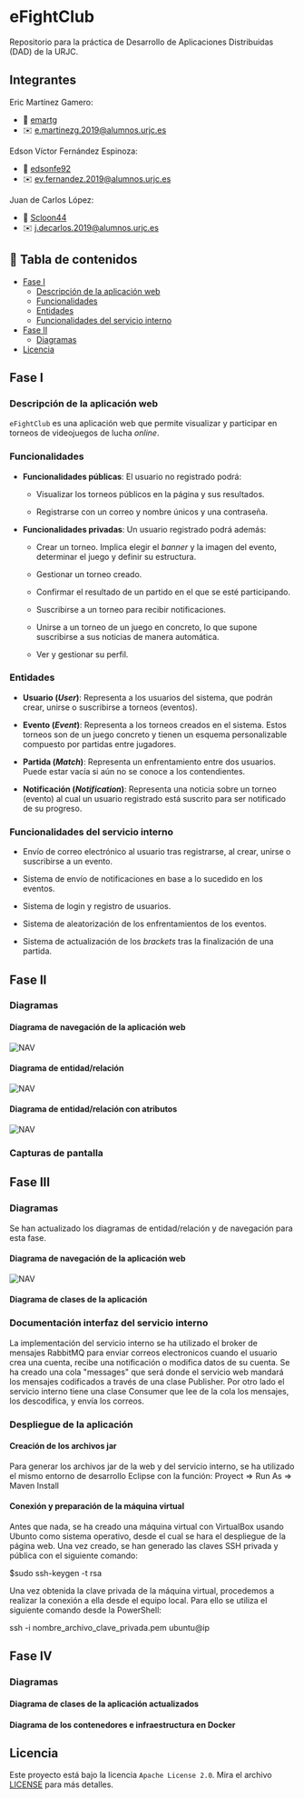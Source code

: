 # eFightClub 
Repositorio para la práctica de Desarrollo de Aplicaciones Distribuidas (DAD) de la URJC. 
 
## Integrantes                                                                                

Eric Martínez Gamero:   
- :adult: [emartg](https://github.com/emartg)   
- :envelope: e.martinezg.2019@alumnos.urjc.es

Edson Víctor Fernández Espinoza:

- :adult: [edsonfe92](https://github.com/edsonfe92)   
- :envelope: ev.fernandez.2019@alumnos.urjc.es

Juan de Carlos López:   
- :adult: [Scloon44](https://github.com/Scloon44)   
- :envelope: j.decarlos.2019@alumnos.urjc.es 
 
 
## :open_book: Tabla de contenidos
 
- [Fase I](#fase-I)
    - [Descripción de la aplicación web](#descripción-de-la-aplicación-web) 
    - [Funcionalidades](#funcionalidades) 
    - [Entidades](#entidades) 
    - [Funcionalidades del servicio interno](#funcionalidades-del-servicio-interno)
- [Fase II](#fase-II)
	- [Diagramas](#diagramas)
- [Licencia](#licencia) 
 
## Fase I 
 
### Descripción de la aplicación web 
`eFightClub` es una aplicación web que permite visualizar y participar en torneos de videojuegos de lucha *online*. 
 
### Funcionalidades 

- **Funcionalidades públicas**: El usuario no registrado podrá:
     
     - Visualizar los torneos públicos en la página y sus resultados.
     
     - Registrarse con un correo y nombre únicos y una contraseña.
 
- **Funcionalidades privadas**: Un usuario registrado podrá además: 

     - Crear un torneo. Implica elegir el *banner* y la imagen del evento, determinar el juego y definir su estructura.
     
     - Gestionar un torneo creado.
     
     - Confirmar el resultado de un partido en el que se esté participando.
     
     - Suscribirse a un torneo para recibir notificaciones.
     
     - Unirse a un torneo de un juego en concreto, lo que supone suscribirse a sus noticias de manera automática.

     - Ver y gestionar su perfil.

### Entidades 
 
- **Usuario (*User*)**: Representa a los usuarios del sistema, que podrán crear, unirse o suscribirse a torneos (eventos). 
 
- **Evento (*Event*)**: Representa a los torneos creados en el sistema. Estos torneos son de un juego concreto y tienen un esquema personalizable compuesto por partidas entre jugadores.
 
- **Partida (*Match*)**: Representa un enfrentamiento entre dos usuarios. Puede estar vacía si aún no se conoce a los contendientes.
 
- **Notificación (*Notification*)**: Representa una noticia sobre un torneo (evento) al cual un usuario registrado está suscrito para ser notificado de su progreso.

### Funcionalidades del servicio interno

- Envío de correo electrónico al usuario tras registrarse, al crear, unirse o suscribirse a un evento.

- Sistema de envío de notificaciones en base a lo sucedido en los eventos.

- Sistema de login y registro de usuarios.
 
- Sistema de aleatorización de los enfrentamientos de los eventos.

- Sistema de actualización de los *brackets* tras la finalización de una partida.

## Fase II

### Diagramas
#### Diagrama de navegación de la aplicación web
![NAV](/diagrams/diagram_nav_dad.png)

#### Diagrama de entidad/relación
![NAV](/diagrams/diagram_er_dad.png)

#### Diagrama de entidad/relación con atributos
![NAV](/diagrams/diagram_er_attr_dad.png)

### Capturas de pantalla


## Fase III

### Diagramas

Se han actualizado los diagramas de entidad/relación y de navegación para esta fase.

#### Diagrama de navegación de la aplicación web
![NAV](/diagrams/diagram_nav_dad.png)

#### Diagrama de clases de la aplicación

### Documentación interfaz del servicio interno
La implementación del servicio interno se ha utilizado el broker de mensajes RabbitMQ para enviar correos electronicos cuando el usuario crea una cuenta, recibe una notificación o modifica datos de su cuenta. 
Se ha creado una cola "messages" que será donde el servicio web mandará los mensajes codificados a través de una clase Publisher. Por otro lado el servicio interno tiene una clase Consumer que lee de la cola los mensajes, los descodifica, y envía los correos.

### Despliegue de la aplicación

#### Creación de los archivos jar
Para generar los archivos jar de la web y del servicio interno, se ha utilizado el mismo entorno de desarrollo Eclipse con la función: Proyect => Run As => Maven Install

#### Conexión y preparación de la máquina virtual 
Antes que nada, se ha creado una máquina virtual con VirtualBox usando Ubunto como sistema operativo, desde el cual se hara el despliegue de la página web. Una vez creado, se han generado las claves SSH privada y pública con el siguiente comando:

$sudo ssh-keygen -t rsa

Una vez obtenida la clave privada de la máquina virtual, procedemos a realizar la conexión a ella desde el equipo local. Para ello se utiliza el siguiente comando desde la PowerShell:

ssh -i nombre_archivo_clave_privada.pem ubuntu@ip

## Fase IV

### Diagramas

#### Diagrama de clases de la aplicación actualizados

#### Diagrama de los contenedores e infraestructura en Docker


## Licencia
Este proyecto está bajo la licencia `Apache License 2.0`. Mira el archivo [LICENSE](LICENSE) para más detalles.
